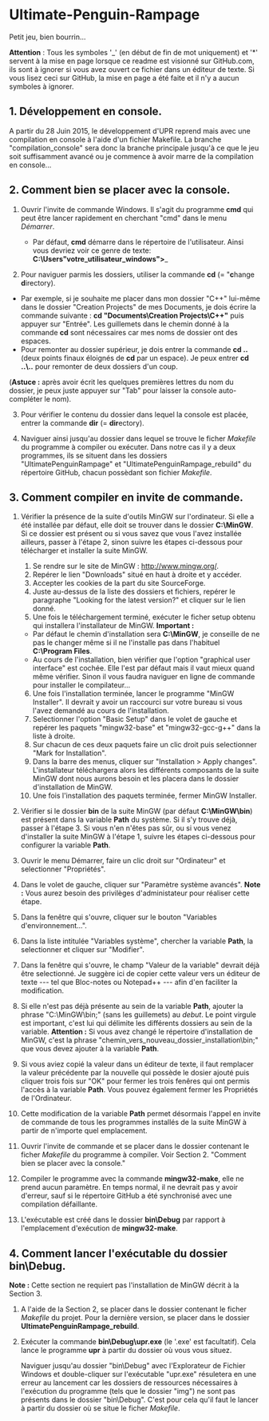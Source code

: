 # Ultimate-Penguin-Rampage

Petit jeu, bien bourrin...

__Attention__ : Tous les symboles '_' (en début de fin de mot uniquement) et '*' servent à la mise en page lorsque ce readme est visionné sur GitHub.com, ils sont à ignorer si vous avez ouvert ce fichier dans un éditeur de texte. Si vous lisez ceci sur GitHub, la mise en page a été faite et il n'y a aucun symboles à ignorer.

## 1. Développement en console.

A partir du 28 Juin 2015, le développement d'UPR reprend mais avec une compilation en console à l'aide d'un fichier Makefile. La branche "compilation_console" sera donc la branche principale jusqu'à ce que le jeu soit suffisamment avancé ou je commence à avoir marre de la compilation en console...

## 2. Comment bien se placer avec la console.

1. Ouvrir l'invite de commande Windows. Il s'agit du programme __cmd__ qui peut être lancer rapidement en cherchant "cmd" dans le menu _Démarrer_.
	- Par défaut, __cmd__ démarre dans le répertoire de l'utilisateur. Ainsi vous devriez voir ce genre de texte:
  __C:\Users\"votre_utilisateur_windows">___
	
2. Pour naviguer parmis les dossiers, utiliser la commande __cd__ (= "**c**hange **d**irectory).
  - Par exemple, si je souhaite me placer dans mon dossier "C++" lui-même dans le dossier "Creation Projects" de mes Documents, je dois écrire la commande suivante :  __cd "Documents\Creation Projects\C++"__ puis appuyer sur "Entrée". Les guillemets dans le chemin donné à la commande __cd__ sont nécessaires car mes noms de dossier ont des espaces. 
  - Pour remonter au dossier supérieur, je dois entrer la commande __cd ..__ (deux points finaux éloignés de __cd__ par un espace). Je peux entrer __cd ..\\..__ pour remonter de deux dossiers d'un coup.

  (__Astuce :__ après avoir écrit les quelques premières lettres du nom du dossier, je peux juste appuyer sur "Tab" pour laisser la console auto-compléter le nom).
  
3. Pour vérifier le contenu du dossier dans lequel la console est placée, entrer la commande __dir__ (= **dir**ectory).

4. Naviguer ainsi jusqu'au dossier dans lequel se trouve le ficher _Makefile_ du programme à compiler ou exécuter. Dans notre cas il y a deux programmes, ils se situent dans les dossiers "UltimatePenguinRampage" et "UltimatePenguinRampage_rebuild" du répertoire GitHub, chacun possèdant son fichier _Makefile_.

## 3. Comment compiler en invite de commande.

1. Vérifier la présence de la suite d'outils MinGW sur l'ordinateur. Si elle a été installée par défaut, elle doit se trouver dans le dossier __C:\MinGW__. Si ce dossier est présent ou si vous savez que vous l'avez installée ailleurs, passer à l'étape 2, sinon suivre les étapes ci-dessous pour télécharger et installer la suite MinGW.
    1. Se rendre sur le site de MinGW : http://www.mingw.org/.
    2. Repérer le lien "Downloads" situé en haut à droite et y accéder.
    3. Accepter les cookies de la part du site SourceForge.
    4. Juste au-dessus de la liste des dossiers et fichiers, repérer le paragraphe "Looking for the latest version?" et cliquer sur le lien donné.
    5. Une fois le téléchargement terminé, exécuter le ficher setup obtenu qui installera l'installateur de MinGW. __Important :__
      - Par défaut le chemin d'installation sera __C:\MinGW__, je conseille de ne pas le changer même si il ne l'installe pas dans l'habituel __C:\Program Files__.
      - Au cours de l'installation, bien vérifier que l'option "graphical user interface" est cochée. Elle l'est par défaut mais il vaut mieux quand même vérifier. Sinon il vous faudra naviguer en ligne de commande pour installer le compilateur...
    6. Une fois l'installation terminée, lancer le programme "MinGW Installer". Il devrait y avoir un raccourci sur votre bureau si vous l'avez demandé au cours de l'installation.
    7. Selectionner l'option "Basic Setup" dans le volet de gauche et repérer les paquets "mingw32-base" et "mingw32-gcc-g++" dans la liste à droite.
    8. Sur chacun de ces deux paquets faire un clic droit puis selectionner "Mark for Installation".
    9. Dans la barre des menus, cliquer sur "Installation > Apply changes". L'installateur téléchargera alors les différents composants de la suite MinGW dont nous aurons besoin et les placera dans le dossier d'installation de MinGW.
    10. Une fois l'installation des paquets terminée, fermer MinGW Installer.

2. Vérifier si le dossier __bin__ de la suite MinGW (par défaut __C:\MinGW\bin__) est présent dans la variable __Path__ du système. Si il s'y trouve déjà, passer à l'étape 3. Si vous n'en n'êtes pas sûr, ou si vous venez d'installer la suite MinGW à l'étape 1, suivre les étapes ci-dessous pour configurer la variable __Path__.
  1. Ouvrir le menu Démarrer, faire un clic droit sur "Ordinateur" et selectionner "Propriétés".
  2. Dans le volet de gauche, cliquer sur "Paramètre système avancés". __Note :__ Vous aurez besoin des privilèges d'administateur pour réaliser cette étape.
  3. Dans la fenêtre qui s'ouvre, cliquer sur le bouton "Variables d'environnement...".
  4. Dans la liste intitulée "Variables système", chercher la variable __Path__, la selectionner et cliquer sur "Modifier".
  5. Dans la fenêtre qui s'ouvre, le champ "Valeur de la variable" devrait déjà être selectionné. Je suggère ici de copier cette valeur vers un éditeur de texte --- tel que Bloc-notes ou Notepad++ --- afin d'en faciliter la modification.
  6. Si elle n'est pas déjà présente au sein de la variable __Path__, ajouter la phrase "C:\MinGW\bin;" (sans les guillemets) au _debut_. Le point virgule est important, c'est lui qui délimite les différents dossiers au sein de la variable. __Attention :__ Si vous avez changé le répertoire d'installation de MinGW, c'est la phrase "chemin_vers_nouveau_dossier_installation\bin;" que vous devez ajouter à la variable __Path__.
  7. Si vous aviez copié la valeur dans un éditeur de texte, il faut remplacer la valeur précédente par la nouvelle qui possède le dosier ajouté puis cliquer trois fois sur "OK" pour fermer les trois fenêres qui ont permis l'accès à la variable __Path__. Vous pouvez également fermer les Propriétés de l'Ordinateur.
  8. Cette modification de la variable __Path__ permet désormais l'appel en invite de commande de tous les programmes installés de la suite MinGW à partir de n'importe quel emplacement.

3. Ouvrir l'invite de commande et se placer dans le dossier contenant le ficher _Makefile_ du programme à compiler. Voir Section 2. "Comment bien se placer avec la console."

4. Compiler le programme avec la commande __mingw32-make__, elle ne prend aucun paramètre. En temps normal, il ne devrait pas y avoir d'erreur, sauf si le répertoire GitHub a été synchronisé avec une compilation défaillante.

5. L'exécutable est créé dans le dossier __bin\Debug__ par rapport à l'emplacement d'exécution de __mingw32-make__.

## 4. Comment lancer l'exécutable du dossier __bin\Debug__.

__Note :__ Cette section ne requiert pas l'installation de MinGW décrit à la Section 3.

1. A l'aide de la Section 2, se placer dans le dossier contenant le ficher _Makefile_ du projet. Pour la dernière version, se placer dans le dossier __UltimatePenguinRampage_rebuild__.

2. Exécuter la commande __bin\Debug\upr.exe__ (le '.exe' est facultatif). Cela lance le programme __upr__ à partir du dossier où vous vous situez. 

	Naviguer jusqu'au dossier "bin\Debug" avec l'Explorateur de Fichier Windows et double-cliquer sur l'exécutable "upr.exe" résuletera en une erreur au lancement car les dossiers de ressources nécessaires à l'exécution du programme (tels que le dossier "img") ne sont pas présents dans le dossier "bin\Debug". C'est pour cela qu'il faut le lancer à partir du dossier où se situe le ficher _Makefile_.
